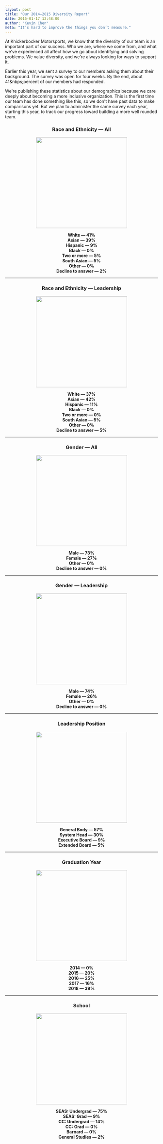 ```yaml
---
layout: post
title: "Our 2014–2015 Diversity Report"
date: 2015-01-17 12:48:00
author: "Kevin Chen"
meta: "It’s hard to improve the things you don’t measure."
---
```


At Knickerbocker Motorsports, we know that the diversity of our team is an important part of our success. Who we are, where we come from, and what we've experienced all affect how we go about identifying and solving problems. We value diversity, and we're always looking for ways to support it. 

Earlier this year, we sent a survey to our members asking them about their background. The survey was open for four weeks. By the end, about 41&nbps;percent of our members had responded.

We're publishing these statistics about our demographics because we care deeply about becoming a more inclusive organization. This is the first time our team has done something like this, so we don't have past data to make comparisons yet. But we plan to administer the same survey each year, starting this year, to track our progress toward building a more well rounded team. 

<div style="font-weight: bold; text-align: center;">
  <h3>Race and Ethnicity — All</h3>
  <p><img src="{{ "/blog/2015/diversity/2015-race-ethnicity-all.svg" | prepend: site.assets | prepend: site.baseurl }}" width="300" height="300"></p>
  <p>
    <span style="color: {{ site.colors.red }};">White — 41%</span><br>
    <span style="color: {{ site.colors.orange }};">Asian — 39%</span><br>
    <span style="color: {{ site.colors.yellow }};">Hispanic — 9%</span><br>
    <span style="color: {{ site.colors.subdued }};">Black — 0%</span><br>
    <span style="color: {{ site.colors.green }};">Two or more — 5%</span><br>
    <span style="color: {{ site.colors.blue_lt }};">South Asian — 5%</span><br>
    <span style="color: {{ site.colors.subdued }};">Other — 0%</span><br>
    <span style="color: {{ site.colors.blue_dk }};">Decline to answer — 2%</span>
  </p>
  <hr>
  
  <h3>Race and Ethnicity — Leadership</h3>
  <p><img src="{{ "/blog/2015/diversity/2015-race-ethnicity-leaders.svg" | prepend: site.assets | prepend: site.baseurl }}" width="300" height="300"></p>
  <p>
    <span style="color: {{ site.colors.red }};">White — 37%</span><br>
    <span style="color: {{ site.colors.orange }};">Asian — 42%</span><br>
    <span style="color: {{ site.colors.yellow }};">Hispanic — 11%</span><br>
    <span style="color: {{ site.colors.subdued }};">Black — 0%</span><br>
    <span style="color: {{ site.colors.green }};">Two or more — 0%</span><br>
    <span style="color: {{ site.colors.blue_lt }};">South Asian — 5%</span><br>
    <span style="color: {{ site.colors.subdued }};">Other — 0%</span><br>
    <span style="color: {{ site.colors.blue_dk }};">Decline to answer — 5%</span>
  </p>
  <hr>
  
  <h3>Gender — All</h3>
  <p><img src="{{ "/blog/2015/diversity/2015-gender-all.svg" | prepend: site.assets | prepend: site.baseurl }}" width="300" height="300"></p>
  <p>
    <span style="color: {{ site.colors.blue_dk }};">Male — 73%</span><br>
    <span style="color: {{ site.colors.red }};">Female — 27%</span><br>
    <span style="color: {{ site.colors.subdued }};">Other — 0%</span><br>
    <span style="color: {{ site.colors.subdued }};">Decline to answer — 0%</span><br>
  </p>
  <hr>
  
  <h3>Gender — Leadership</h3>
  <p><img src="{{ "/blog/2015/diversity/2015-gender-leaders.svg" | prepend: site.assets | prepend: site.baseurl }}" width="300" height="300"></p>
  <p>
    <span style="color: {{ site.colors.blue_dk }};">Male — 74%</span><br>
    <span style="color: {{ site.colors.red }};">Female — 26%</span><br>
    <span style="color: {{ site.colors.subdued }};">Other — 0%</span><br>
    <span style="color: {{ site.colors.subdued }};">Decline to answer — 0%</span><br>
  </p>
  <hr>
  
  <h3>Leadership Position</h3>
  <p><img src="{{ "/blog/2015/diversity/2015-leadership-position.svg" | prepend: site.assets | prepend: site.baseurl }}" width="300" height="300"></p>
  <p>
    <span style="color: {{ site.colors.red }};">General Body — 57%</span><br>
    <span style="color: {{ site.colors.yellow }};">System Head — 30%</span><br>
    <span style="color: {{ site.colors.green }};">Executive Board — 9%</span><br>
    <span style="color: {{ site.colors.blue_lt }};">Extended Board — 5%</span>
  </p>
  <hr>
  
  <h3>Graduation Year</h3>
  <p><img src="{{ "/blog/2015/diversity/2015-grad-year.svg" | prepend: site.assets | prepend: site.baseurl }}" width="300" height="300"></p>
  <p>
    <span style="color: {{ site.colors.subdued }};">2014 — 0%</span><br>
    <span style="color: {{ site.colors.green }};">2015 — 20%</span><br>
    <span style="color: {{ site.colors.yellow }};">2016 — 25%</span><br>
    <span style="color: {{ site.colors.blue_lt }};">2017 — 16%</span><br>
    <span style="color: {{ site.colors.red }};">2018 — 39%</span><br>
  </p>
  <hr>
  
  <h3>School</h3>
  <p><img src="{{ "/blog/2015/diversity/2015-school.svg" | prepend: site.assets | prepend: site.baseurl }}" width="300" height="300"></p>
  <p>
    <span style="color: {{ site.colors.red }};">SEAS: Undergrad — 75%</span><br>
    <span style="color: {{ site.colors.green }};">SEAS: Grad — 9%</span><br>
    <span style="color: {{ site.colors.yellow }};">CC: Undergrad — 14%</span><br>
    <span style="color: {{ site.colors.subdued }};">CC: Grad — 0%</span><br>
    <span style="color: {{ site.colors.subdued }};">Barnard — 0%</span><br>
    <span style="color: {{ site.colors.blue_lt }};">General Studies — 2%</span>
  </p>
</div>

<div class="clear">
